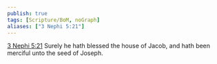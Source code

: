 ```yaml
---
publish: true
tags: [Scripture/BoM, noGraph]
aliases: ["3 Nephi 5:21"]
---
```

[3 Nephi 5:21](https://churchofjesuschrist.org/study/scriptures/bofm/3-ne/5?lang=eng&id=p21#p21) Surely he hath blessed the house of Jacob, and hath been merciful unto the seed of Joseph.
